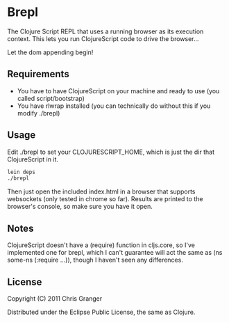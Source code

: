 # Brepl

The Clojure Script REPL that uses a running browser as its execution context. This lets you run ClojureScript code to drive the browser...

Let the dom appending begin!

## Requirements

* You have to have ClojureScript on your machine and ready to use (you called script/bootstrap)
* You have rlwrap installed (you can technically do without this if you modify ./brepl)

## Usage

Edit ./brepl to set your CLOJURESCRIPT_HOME, which is just the dir that ClojureScript in it.

```bash
lein deps
./brepl
```

Then just open the included index.html in a browser that supports websockets (only tested in chrome so far).
Results are printed to the browser's console, so make sure you have it open.

## Notes

ClojureScript doesn't have a (require) function in cljs.core, so I've implemented one for brepl, which I can't
guarantee will act the same as (ns some-ns (:require ...)), though I haven't seen any differences.

## License

Copyright (C) 2011 Chris Granger

Distributed under the Eclipse Public License, the same as Clojure.
